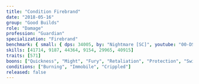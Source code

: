 ```yaml
---
title: "Condition Firebrand"
date: "2018-05-16"
group: "Good Builds"
role: "Damage"
profession: "Guardian"
specialization: "Firebrand"
benchmark: { small: { dps: 34005, by: "Nightmare [SC]", youtube: "00-DS9GbzeE" }}
skills: [41714, 9187, 44364, 9154, 29965, 40915]
traits: [571]
boons: ["Quickness", "Might", "Fury", "Retaliation", "Protection", "Swiftness", "Regeneration", "Vigor", "Aegis", "Stability", "Resistance"]
conditions: ["Burning", "Immobile", "Crippled"]
released: false
---
```

